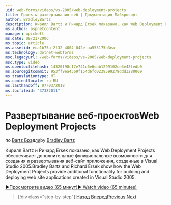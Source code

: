 ```yaml
---
uid: web-forms/videos/vs-2005/web-deployment-projects
title: Проекты развертывания веб | Документация Майкрософт
author: BradleyBartz
description: Кирилл Bartz и Ричард Ersek показано, как Web Deployment Projects обеспечивает дополнительные функциональные возможности для построения и создать развертывание приложений на веб-сайт...
ms.author: aspnetcontent
manager: wpickett
ms.date: 09/21/2006
ms.topic: article
ms.assetid: eca1b75a-2f32-4004-842e-aa555175a3ea
ms.technology: dotnet-webforms
msc.legacyurl: /web-forms/videos/vs-2005/web-deployment-projects
msc.type: video
ms.openlocfilehash: 14320f98c17e741c6e6dab1299102ce3e48fedb0
ms.sourcegitcommit: 953ff9ea4369f154d6fd0239599279ddd3280009
ms.translationtype: MT
ms.contentlocale: ru-RU
ms.lasthandoff: 07/03/2018
ms.locfileid: "37382011"
---
```

<a name="web-deployment-projects"></a><span data-ttu-id="19dde-103">Развертывание веб-проектов</span><span class="sxs-lookup"><span data-stu-id="19dde-103">Web Deployment Projects</span></span>
====================
<span data-ttu-id="19dde-104">по [Bartz Брэдли](https://github.com/BradleyBartz)</span><span class="sxs-lookup"><span data-stu-id="19dde-104">by [Bradley Bartz](https://github.com/BradleyBartz)</span></span>

<span data-ttu-id="19dde-105">Кирилл Bartz и Ричард Ersek показано, как Web Deployment Projects обеспечивает дополнительные функциональные возможности для создания и развертывания веб-сайт приложения, созданные в Visual Studio 2005.</span><span class="sxs-lookup"><span data-stu-id="19dde-105">Bradley Bartz and Richard Ersek show how the Web Deployment Projects provide additional functionality for building and deploying web site applications created in Visual Studio 2005.</span></span>

[<span data-ttu-id="19dde-106">&#9654;Просмотрите видео (65 минут)</span><span class="sxs-lookup"><span data-stu-id="19dde-106">&#9654; Watch video (65 minutes)</span></span>](https://channel9.msdn.com/Blogs/ASP-NET-Site-Videos/web-deployment-projects)

> [!div class="step-by-step"]
> <span data-ttu-id="19dde-107">[Назад](how-do-i-enable-code-coverage-and-profiling-in-production-applications.md)
> [Вперед](web-application-projects-web-deployment-projects.md)</span><span class="sxs-lookup"><span data-stu-id="19dde-107">[Previous](how-do-i-enable-code-coverage-and-profiling-in-production-applications.md)
[Next](web-application-projects-web-deployment-projects.md)</span></span>
